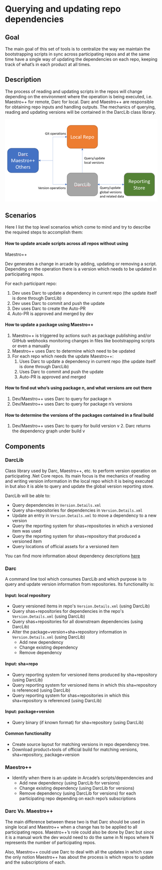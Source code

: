 # Querying and updating repo dependencies 

## Goal 

The main goal of this set of tools is to centralize the way we maintain 
the bootstrapping scripts in sync across participating repos and at the 
same time have a single way of updating the dependencies on each repo, 
keeping track of what’s in each product at all times. 

## Description 

The process of reading and updating scripts in the repos will change 
depending on the environment where the operation is being executed, i.e. 
Maestro++ for remote, Darc for local. Darc and Maestro++ are responsible 
for obtaining repo inputs and handling outputs. The mechanics of 
querying, reading and updating versions will be contained in the DarcLib 
class library. 

![Diagram](VersionQueryingAndUpdating.png) 

## Scenarios 

Here I list the top level scenarios which come to mind and try to 
describe the required steps to accomplish them: 

#### How to update arcade scripts across all repos without using 
Maestro++ 

Dev generates a change in arcade by adding, updating or removing a 
script. Depending on the operation there is a version which needs to be 
updated in participating repos. 

For each participant repo: 

1. Dev uses Darc to update a dependency in current repo (the update 
itself is done through DarcLib) 
2. Dev uses Darc to commit and push the update 
3. Dev uses Darc to create the Auto-PR 
4. Auto-PR is approved and merged by dev 

#### How to update a package using Maestro++ 
	
1. Maestro++ is triggered by actions such as package publishing and/or 
GitHub webhooks monitoring changes in files like bootstrapping scripts 
or even a manually 
2. Maestro++ uses Darc to determine which need to be updated 
3. For each repo which needs the update Maestro++: 
    1. Uses Darc to update a dependency in current repo (the update itself is done 
through DarcLib) 
    2. Uses Darc to commit and push the update 
    3. Auto-PR is approved and merged 

#### How to find out who’s using package n, and what versions are out there 

1. Dev/Maestro++ uses Darc to query for package n 
2. Dev/Maestro++ uses Darc to query for package n’s versions 

#### How to determine the versions of the packages contained in a final build 

1. Dev/Maestro++ uses Darc to query for build version v 2. Darc returns 
the dependency graph under build v 

## Components 

### DarcLib 

Class library used by Darc, Maestro++, etc. to perform version operation 
on participating .Net Core repos. Its main focus is the mechanics of 
reading and writing version information in the local repo which it is 
being executed in but also it is able to query and update the global 
version reporting store. 

DarcLib will be able to: 

* Query dependencies in `Version.Details.xml` 
* Query sha+repositories for dependencies in `Version.Details.xml` 
* Update an entry in `Version.Details.xml` to move a dependency to a new version 
* Query the reporting system for shas+repositories in which a versioned item was 
used 
* Query the reporting system for shas+repository that produced a versioned item 
* Query locations of official assets for a versioned item 

You can find more information about dependency descriptions [here](DependencyDescriptionFormat.md) 

### Darc 

A command line tool which consumes DarcLib and which purpose is to query and update 
version information from repositories. Its functionality is: 

#### Input: local repository 
* Query versioned items in repo's `Version.Details.xml` (using DarcLib) 
* Query shas+repositories for dependencies in the repo's `Version.Details.xml` (using DarcLib) 
* Query shas+repositories for all downstream dependencies (using DarcLib) 
* Alter the package+version+sha+repository information in `Version.Details.xml` (using DarcLib) 
    * Add new dependency 
    * Change existing dependency 
    * Remove dependency 

#### Input: sha+repo 
* Query reporting system for versioned items produced by sha+repository (using DarcLib) 
* Query reporting system for versioned items in which this sha+repository is referenced 
(using DarcLib) 
* Query reporting system for shas+repositories in which this sha+repository is referenced 
(using DarcLib) 

#### Input: package+version 
* Query binary (if known format) for sha+repository (using DarcLib) 

#### Common functionality 
* Create source layout for matching versions in repo dependency tree. 
* Download product+tools of official build for matching versions, sha+repository, 
package+version 

### Maestro++ 
* Identify when there is an update in Arcade’s scripts/dependencies and 
    * Add new dependency (using DarcLib for versions) 
    * Change existing dependency (using DarcLib for versions) 
    * Remove dependency (using DarcLib for versions) 
for each participating repo depending on each repo’s subscriptions 

### Darc Vs. Maestro++ 

The main difference between these two is that Darc should be used in 
single local and Maestro++ when a change has to be applied to all 
participating repos. Maestro++’s role could also be done by Darc but 
since it is a manual work the dev would need to do the same in N repos 
where N represents the number of participating repos. 

Also, Maestro++ could use Darc to deal with all the updates in which 
case the only notion Maestro++ has about the process is which repos to 
update and the subscriptions of each. 

